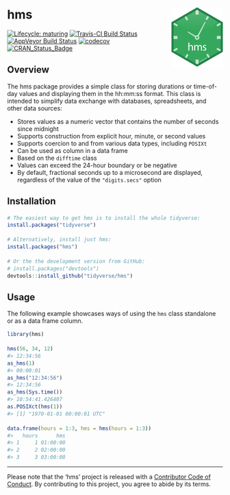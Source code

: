 
# hms <a href='https:/hms.tidyverse.org'><img src='man/figures/logo.png' align="right" height="139" /></a>

<!-- badges: start -->

[![Lifecycle:
maturing](https://img.shields.io/badge/lifecycle-maturing-blue.svg)](https://www.tidyverse.org/lifecycle/#maturing)
[![Travis-CI Build
Status](https://travis-ci.org/tidyverse/hms.svg?branch=master)](https://travis-ci.org/tidyverse/hms)
[![AppVeyor Build
Status](https://ci.appveyor.com/api/projects/status/github/tidyverse/hms?branch=master&svg=true)](https://ci.appveyor.com/project/tidyverse/hms)
[![codecov](https://codecov.io/gh/tidyverse/hms/branch/master/graph/badge.svg)](https://codecov.io/gh/tidyverse/hms)
[![CRAN\_Status\_Badge](https://www.r-pkg.org/badges/version/hms)](https://cran.r-project.org/package=hms)
<!-- badges: end -->

## Overview

The hms package provides a simple class for storing durations or
time-of-day values and displaying them in the hh:mm:ss format. This
class is intended to simplify data exchange with databases,
spreadsheets, and other data sources:

  - Stores values as a numeric vector that contains the number of
    seconds since midnight
  - Supports construction from explicit hour, minute, or second values
  - Supports coercion to and from various data types, including `POSIXt`
  - Can be used as column in a data frame
  - Based on the `difftime` class
  - Values can exceed the 24-hour boundary or be negative
  - By default, fractional seconds up to a microsecond are displayed,
    regardless of the value of the `"digits.secs"` option

## Installation

``` r
# The easiest way to get hms is to install the whole tidyverse:
install.packages("tidyverse")

# Alternatively, install just hms:
install.packages("hms")

# Or the the development version from GitHub:
# install.packages("devtools")
devtools::install_github("tidyverse/hms")
```

## Usage

The following example showcases ways of using the `hms` class standalone
or as a data frame column.

``` r
library(hms)

hms(56, 34, 12)
#> 12:34:56
as_hms(1)
#> 00:00:01
as_hms("12:34:56")
#> 12:34:56
as_hms(Sys.time())
#> 10:54:41.426407
as.POSIXct(hms(1))
#> [1] "1970-01-01 00:00:01 UTC"

data.frame(hours = 1:3, hms = hms(hours = 1:3))
#>   hours      hms
#> 1     1 01:00:00
#> 2     2 02:00:00
#> 3     3 03:00:00
```

-----

Please note that the ‘hms’ project is released with a [Contributor Code
of Conduct](https://github.com/tidyverse/hms/CODE_OF_CONDUCT.md). By
contributing to this project, you agree to abide by its terms.
